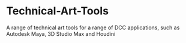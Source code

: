 # Technical-Art-Tools
A range of technical art tools for a range of DCC applications, such as Autodesk Maya, 3D Studio Max and Houdini
